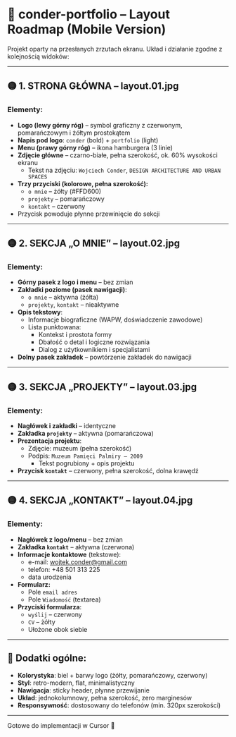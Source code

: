 # 📱 conder-portfolio – Layout Roadmap (Mobile Version)

Projekt oparty na przesłanych zrzutach ekranu. Układ i działanie zgodne z kolejnością widoków:

---

## 🟡 1. STRONA GŁÓWNA – layout.01.jpg

### Elementy:
- **Logo (lewy górny róg)** – symbol graficzny z czerwonym, pomarańczowym i żółtym prostokątem
- **Napis pod logo**: `conder` (bold) + `portfolio` (light)
- **Menu (prawy górny róg)** – ikona hamburgera (3 linie)
- **Zdjęcie główne** – czarno-białe, pełna szerokość, ok. 60% wysokości ekranu
  - Tekst na zdjęciu: `Wojciech Conder`, `DESIGN ARCHITECTURE AND URBAN SPACES`
- **Trzy przyciski (kolorowe, pełna szerokość):**
  - `o mnie` – żółty (#FFD600)
  - `projekty` – pomarańczowy
  - `kontakt` – czerwony
- Przycisk powoduje płynne przewinięcie do sekcji

---

## 🟡 2. SEKCJA „O MNIE” – layout.02.jpg

### Elementy:
- **Górny pasek z logo i menu** – bez zmian
- **Zakładki poziome (pasek nawigacji)**:
  - `o mnie` – aktywna (żółta)
  - `projekty`, `kontakt` – nieaktywne
- **Opis tekstowy**:
  - Informacje biograficzne (WAPW, doświadczenie zawodowe)
  - Lista punktowana:
    - Kontekst i prostota formy
    - Dbałość o detal i logiczne rozwiązania
    - Dialog z użytkownikiem i specjalistami
- **Dolny pasek zakładek** – powtórzenie zakładek do nawigacji

---

## 🟡 3. SEKCJA „PROJEKTY” – layout.03.jpg

### Elementy:
- **Nagłówek i zakładki** – identyczne
- **Zakładka `projekty`** – aktywna (pomarańczowa)
- **Prezentacja projektu**:
  - Zdjęcie: muzeum (pełna szerokość)
  - Podpis: `Muzeum Pamięci Palmiry – 2009`
    - Tekst pogrubiony + opis projektu
- **Przycisk `kontakt`** – czerwony, pełna szerokość, dolna krawędź

---

## 🟡 4. SEKCJA „KONTAKT” – layout.04.jpg

### Elementy:
- **Nagłówek z logo/menu** – bez zmian
- **Zakładka `kontakt`** – aktywna (czerwona)
- **Informacje kontaktowe** (tekstowe):
  - e-mail: wojtek.conder@gmail.com
  - telefon: +48 501 313 225
  - data urodzenia
- **Formularz:**
  - Pole `email adres`
  - Pole `Wiadomość` (textarea)
- **Przyciski formularza**:
  - `wyślij` – czerwony
  - `CV` – żółty
  - Ułożone obok siebie

---

## 🧩 Dodatki ogólne:

- **Kolorystyka**: biel + barwy logo (żółty, pomarańczowy, czerwony)
- **Styl**: retro-modern, flat, minimalistyczny
- **Nawigacja**: sticky header, płynne przewijanie
- **Układ**: jednokolumnowy, pełna szerokość, zero marginesów
- **Responsywność**: dostosowany do telefonów (min. 320px szerokości)

---

Gotowe do implementacji w Cursor 🙂